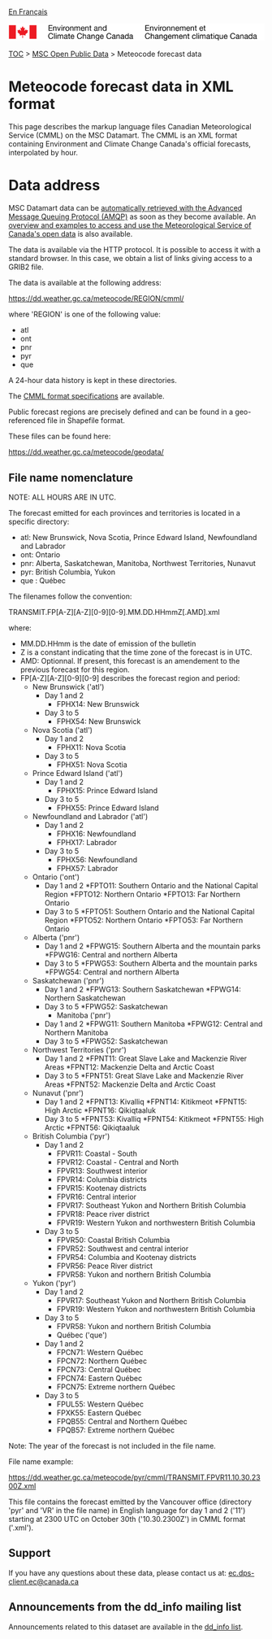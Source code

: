 [En Français](readme_meteocode-datamartxml_fr.md)

![ECCC logo](../../img_eccc-logo.png)

[TOC](../../readme_en.md) > [MSC Open Public Data](../readme_en.md) > Meteocode forecast data

# Meteocode forecast data in XML format

This page describes the markup language files Canadian Meteorological Service (CMML) on the MSC Datamart. The CMML is an XML format containing Environment and Climate Change Canada's official forecasts, interpolated by hour.

# Data address 

MSC Datamart data can be [automatically retrieved with the Advanced Message Queuing Protocol (AMQP)](.../../msc-datamart/amqp_en.md) as soon as they become available. An [overview and examples to access and use the Meteorological Service of Canada's open data](.../../how-to/readme_en.md) is also available.

The data is available via the HTTP protocol. It is possible to access it with a standard browser. In this case, we obtain a list of links giving access to a GRIB2 file.

The data is available at the following address: 
                                                                          
https://dd.weather.gc.ca/meteocode/REGION/cmml/ 

where 'REGION' is one of the following value:

* atl
* ont
* pnr
* pyr
* que

A 24-hour data history is kept in these directories.

The [CMML format specifications](http://collaboration.cmc.ec.gc.ca/cmc/cmos/public_doc/msc-data/pub_forecast_meteocode/cmml_specification_en-v3.04.pdf) are available.

Public forecast regions are precisely defined and can be found in a geo-referenced file in Shapefile format.

These files can be found here:

https://dd.weather.gc.ca/meteocode/geodata/

## File name nomenclature 

NOTE: ALL HOURS ARE IN UTC.

The forecast emitted for each provinces and territories is located in a specific directory:
* atl: New Brunswick, Nova Scotia, Prince Edward Island, Newfoundland and Labrador
* ont: Ontario
* pnr: Alberta, Saskatchewan, Manitoba, Northwest Territories, Nunavut
* pyr: British Columbia, Yukon
* que : Québec


The filenames follow the convention:

TRANSMIT.FP[A-Z][A-Z][0-9][0-9].MM.DD.HHmmZ[.AMD].xml

where:

* MM.DD.HHmm is the date of emission of the bulletin
* Z is a constant indicating that the time zone of the forecast is
      in UTC.
* AMD: Optionnal. If present, this forecast is an amendement to the previous forecast for this region.
* FP[A-Z][A-Z][0-9][0-9] describes the forecast region and period:
    * New Brunswick ('atl')
	    * Day 1 and 2
	        * FPHX14: New Brunswick 
	    * Day 3 to 5
	        * FPHX54: New Brunswick 
    * Nova Scotia ('atl')
	    * Day 1 and 2
	        * FPHX11: Nova Scotia
	    * Day 3 to 5
	        * FPHX51: Nova Scotia
    * Prince Edward Island ('atl')
	    * Day 1 and 2
	        * FPHX15: Prince Edward Island
	    * Day 3 to 5
	        * FPHX55: Prince Edward Island
    * Newfoundland and Labrador ('atl')
	    * Day 1 and 2
	        * FPHX16: Newfoundland
	        * FPHX17: Labrador
	    * Day 3 to 5
	        * FPHX56: Newfoundland
	        * FPHX57: Labrador
    * Ontario ('ont')
	    * Day 1 and 2
	        *FPTO11: Southern Ontario and the National Capital Region
	        *FPTO12: Northern Ontario
	        *FPTO13: Far Northern Ontario
	    * Day 3 to 5
	        *FPTO51: Southern Ontario and the National Capital Region
	        *FPTO52: Northern Ontario
	        *FPTO53: Far Northern Ontario
    * Alberta ('pnr')
	    * Day 1 and 2
	        *FPWG15: Southern Alberta and the mountain parks
	        *FPWG16: Central and northern Alberta
	    * Day 3 to 5
	        *FPWG53: Southern Alberta and the mountain parks
	        *FPWG54: Central and northern Alberta
    * Saskatchewan ('pnr')
	    * Day 1 and 2
	        *FPWG13: Southern Saskatchewan
	        *FPWG14: Northern Saskatchewan
	    * Day 3 to 5
	        *FPWG52: Saskatchewan
            * Manitoba ('pnr')
	    * Day 1 and 2
	        *FPWG11: Southern Manitoba
	        *FPWG12: Central and Northern Manitoba
	    * Day 3 to 5
	        *FPWG52: Saskatchewan
    * Northwest Territories ('pnr')
	    * Day 1 and 2
	        *FPNT11: Great Slave Lake and Mackenzie River Areas
	        *FPNT12: Mackenzie Delta and Arctic Coast
	    * Day 3 to 5
	        *FPNT51: Great Slave Lake and Mackenzie River Areas
	        *FPNT52: Mackenzie Delta and Arctic Coast
    * Nunavut ('pnr')
	    * Day 1 and 2
	        *FPNT13: Kivalliq
	        *FPNT14: Kitikmeot
	        *FPNT15: High Arctic
	        *FPNT16: Qikiqtaaluk
	    * Day 3 to 5
	        *FPNT53: Kivalliq
	        *FPNT54: Kitikmeot
	        *FPNT55: High Arctic
	        *FPNT56: Qikiqtaaluk
    * British Columbia ('pyr')
	    * Day 1 and 2
	        * FPVR11: Coastal - South 
	        * FPVR12: Coastal - Central and North
	        * FPVR13: Southwest interior 
	        * FPVR14: Columbia districts
	        * FPVR15: Kootenay districts
	        * FPVR16: Central interior
	        * FPVR17: Southeast Yukon and Northern British Columbia
	        * FPVR18: Peace river district
	        * FPVR19: Western Yukon and northwestern British Columbia
	    * Day 3 to 5
	        * FPVR50: Coastal British Columbia
	        * FPVR52: Southwest and central interior
	        * FPVR54: Columbia and Kootenay districts
	        * FPVR56: Peace River district
	        * FPVR58: Yukon and northern British Columbia
    * Yukon ('pyr')
	    * Day 1 and 2
	        * FPVR17: Southeast Yukon and Northern British Columbia
	        * FPVR19: Western Yukon and northwestern British Columbia
	    * Day 3 to 5
	        * FPVR58: Yukon and northern British Columbia
            * Québec ('que')
	    * Day 1 and 2
	        * FPCN71: Western Québec
	        * FPCN72: Northern Québec
	        * FPCN73: Central Québec
	        * FPCN74: Eastern Québec
	        * FPCN75: Extreme northern Québec
	    * Day 3 to 5
	        * FPUL55: Western Québec
	        * FPXK55: Eastern Québec
	        * FPQB55: Central and Northern Québec
	        * FPQB57: Extreme northern Québec



Note: The year of the forecast is not included in the file name.


File name example:

https://dd.weather.gc.ca/meteocode/pyr/cmml/TRANSMIT.FPVR11.10.30.2300Z.xml

This file contains the forecast emitted by the Vancouver office (directory 'pyr' and 'VR' in the file name) in English language for day 1 and 2 ('11') starting at 2300 UTC on October 30th ('10.30.2300Z') in CMML format ('.xml').

## Support

If you have any questions about these data, please contact us at: ec.dps-client.ec@canada.ca

## Announcements from the dd_info mailing list 

Announcements related to this dataset are available in the [dd_info list](https://lists.ec.gc.ca/cgi-bin/mailman/listinfo/dd_info).











